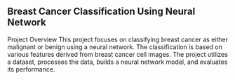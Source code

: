 ## Breast Cancer Classification Using Neural Network

Project Overview
This project focuses on classifying breast cancer as either malignant or benign using a neural network. The classification is based on various features derived from breast cancer cell images. The project utilizes a dataset, processes the data, builds a neural network model, and evaluates its performance.
